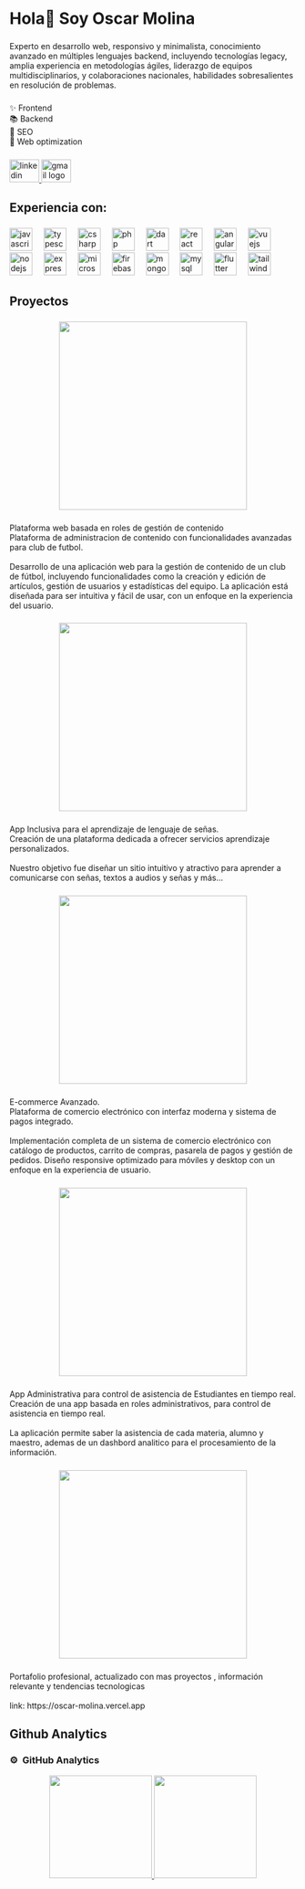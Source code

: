 <h1 align="left">Hola👋 Soy Oscar Molina</h1>

###

<p align="left">Experto en desarrollo web, responsivo y minimalista, conocimiento avanzado en múltiples lenguajes backend, incluyendo tecnologías legacy, amplia experiencia en metodologías ágiles, liderazgo de equipos multidisciplinarios, y colaboraciones nacionales, habilidades sobresalientes en resolución de problemas.</p>

###

<p align="left">✨ Frontend<br>📚 Backend<br>🎯 SEO<br>🎲 Web optimization</p>

###

<div align="left">
  <a href="https://www.linkedin.com/in/oscar-molina-916195309/" target="_blank">
    <img src="https://raw.githubusercontent.com/maurodesouza/profile-readme-generator/master/src/assets/icons/social/linkedin/default.svg" width="52" height="40" alt="linkedin logo"  />
  </a>
  <a href="https://mail.google.com/mail/u/0/#inbox" target="_blank">
    <img src="https://raw.githubusercontent.com/maurodesouza/profile-readme-generator/master/src/assets/icons/social/gmail/default.svg" width="52" height="40" alt="gmail logo"  />
  </a>
</div>

###

<h2 align="left">Experiencia con:</h2>

###

<div align="left">
  <img src="https://cdn.jsdelivr.net/gh/devicons/devicon/icons/javascript/javascript-original.svg" height="40" alt="javascript logo"  />
  <img width="12" />
  <img src="https://cdn.jsdelivr.net/gh/devicons/devicon/icons/typescript/typescript-original.svg" height="40" alt="typescript logo"  />
  <img width="12" />
  <img src="https://cdn.jsdelivr.net/gh/devicons/devicon/icons/csharp/csharp-original.svg" height="40" alt="csharp logo"  />
  <img width="12" />
  <img src="https://cdn.jsdelivr.net/gh/devicons/devicon/icons/php/php-original.svg" height="40" alt="php logo"  />
  <img width="12" />
  <img src="https://cdn.jsdelivr.net/gh/devicons/devicon/icons/dart/dart-original.svg" height="40" alt="dart logo"  />
  <img width="12" />
  <img src="https://cdn.jsdelivr.net/gh/devicons/devicon/icons/react/react-original.svg" height="40" alt="react logo"  />
  <img width="12" />
  <img src="https://cdn.jsdelivr.net/gh/devicons/devicon/icons/angularjs/angularjs-original.svg" height="40" alt="angularjs logo"  />
  <img width="12" />
  <img src="https://cdn.jsdelivr.net/gh/devicons/devicon/icons/vuejs/vuejs-original.svg" height="40" alt="vuejs logo"  />
  <img width="12" />
  <img src="https://cdn.jsdelivr.net/gh/devicons/devicon/icons/nodejs/nodejs-original.svg" height="40" alt="nodejs logo"  />
  <img width="12" />
  <img src="https://cdn.jsdelivr.net/gh/devicons/devicon/icons/express/express-original.svg" height="40" alt="express logo"  />
  <img width="12" />
  <img src="https://cdn.jsdelivr.net/gh/devicons/devicon/icons/microsoftsqlserver/microsoftsqlserver-plain.svg" height="40" alt="microsoftsqlserver logo"  />
  <img width="12" />
  <img src="https://cdn.jsdelivr.net/gh/devicons/devicon/icons/firebase/firebase-plain.svg" height="40" alt="firebase logo"  />
  <img width="12" />
  <img src="https://cdn.jsdelivr.net/gh/devicons/devicon/icons/mongodb/mongodb-original.svg" height="40" alt="mongodb logo"  />
  <img width="12" />
  <img src="https://cdn.jsdelivr.net/gh/devicons/devicon/icons/mysql/mysql-original.svg" height="40" alt="mysql logo"  />
  <img width="12" />
  <img src="https://cdn.jsdelivr.net/gh/devicons/devicon/icons/flutter/flutter-original.svg" height="40" alt="flutter logo"  />
  <img width="12" />
  <img src="https://cdn.jsdelivr.net/gh/devicons/devicon/icons/tailwindcss/tailwindcss-original-wordmark.svg" height="40" alt="tailwindcss logo"  />
</div>

###

<h2 align="left">Proyectos</h2>

###

<div align="center">
  <img height="330" src="https://i.ibb.co/CXzMxMP/xilo-banner.webp"  />
</div>

###

<p align="left">Plataforma web basada en roles de gestión de contenido<br>Plataforma de administracion de contenido con funcionalidades avanzadas para club de futbol.<br><br>Desarrollo de una aplicación web para la gestión de contenido de un club de fútbol, incluyendo funcionalidades como la creación y edición de artículos, gestión de usuarios y estadísticas del equipo. La aplicación está diseñada para ser intuitiva y fácil de usar, con un enfoque en la experiencia del usuario.</p>

###

<div align="center">
  <img height="330" src="https://i.ibb.co/hJWSKQPz/edu-Incluye.webp"  />
</div>

###

<p align="left">App Inclusiva para el aprendizaje de lenguaje de señas.<br>Creación de una plataforma dedicada a ofrecer servicios aprendizaje personalizados.<br><br>Nuestro objetivo fue diseñar un sitio intuitivo y atractivo para aprender a comunicarse con señas, textos a audios y señas y más...</p>

###

<div align="center">
  <img height="330" src="https://i.ibb.co/vCfGxjGD/variedades-taty.webp"  />
</div>

###

<p align="left">E-commerce Avanzado.<br>Plataforma de comercio electrónico con interfaz moderna y sistema de pagos integrado.<br><br>Implementación completa de un sistema de comercio electrónico con catálogo de productos, carrito de compras, pasarela de pagos y gestión de pedidos. Diseño responsive optimizado para móviles y desktop con un enfoque en la experiencia de usuario.</p>

###

<div align="center">
  <img height="330" src="https://i.ibb.co/G4rhSqDD/asistent.webp"  />
</div>

###

<p align="left">App Administrativa para control de asistencia de Estudiantes en tiempo real.<br>Creación de una app basada en roles administrativos, para control de asistencia en tiempo real.<br><br>La aplicación permite saber la asistencia de cada materia, alumno y maestro, ademas de un dashbord analitico para el procesamiento de la información.</p>

###

<div align="center">
  <img height="330" src="https://i.ibb.co/KxKjkjqW/portfolio.png"  />
</div>

###

<p align="left">Portafolio profesional, actualizado con mas proyectos , información relevante y tendencias tecnologicas<br><br>link: https://oscar-molina.vercel.app</p>

###

<h2 align="left">Github Analytics</h2>

### ⚙️ &nbsp;GitHub Analytics

<p align="center">
<a href="https://github.com/oscarMolina1523">
  <img height="180em" src="https://github-readme-stats-eight-theta.vercel.app/api?username=oscarMolina1523&show_icons=true&theme=algolia&include_all_commits=true&count_private=true"/>
  <img height="180em" src="https://github-readme-stats-eight-theta.vercel.app/api/top-langs/?username=oscarMolina1523&layout=compact&langs_count=8&theme=algolia"/>
</a>
</p>
